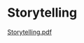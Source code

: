 # Storytelling

[Storytelling.pdf](https://github.com/nikyabrahamova/story/files/15224292/Storytelling.pdf)
